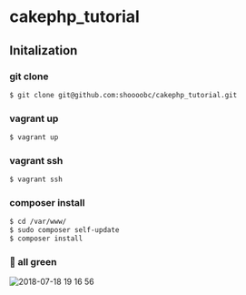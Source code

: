 # cakephp_tutorial

## Initalization

### git clone
```bash
$ git clone git@github.com:shoooobc/cakephp_tutorial.git
```

### vagrant up
```bash
$ vagrant up
```

### vagrant ssh
```bash
$ vagrant ssh
```

### composer install
```bash
$ cd /var/www/
$ sudo composer self-update
$ composer install
```

### :tada: all green
![2018-07-18 19 16 56](https://user-images.githubusercontent.com/40287854/42875693-698f4fe2-8abf-11e8-903c-9451d001d3f8.png)

